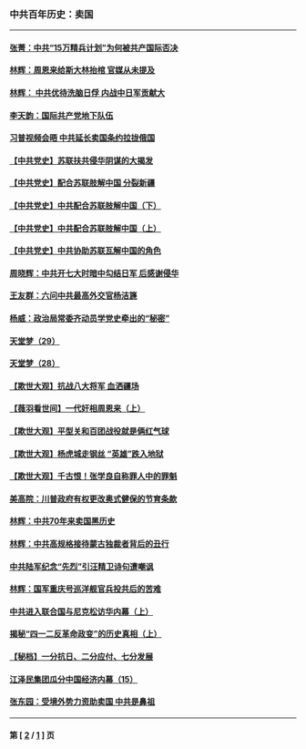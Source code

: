 ### 中共百年历史：卖国
---
#### [张菁：中共“15万精兵计划”为何被共产国际否决](../../pages/nf1176117/n13967677.md?08210430) 
#### [林辉：周恩来给斯大林抬棺 官媒从未提及](../../pages/nf1176117/n13961173.md?08210430) 
#### [林辉： 中共优待洗脑日俘 内战中日军贡献大](../../pages/nf1176117/n13624644.md?08210430) 
#### [李天韵：国际共产党地下队伍](../../pages/nf1176117/n13611808.md?08210430) 
#### [习普视频会晤 中共延长卖国条约拉拢俄国](../../pages/nf1176117/n13060971.md?08210430) 
#### [【中共党史】苏联扶共侵华阴谋的大揭发](../../pages/nf1176117/n13056050.md?08210430) 
#### [【中共党史】配合苏联肢解中国 分裂新疆](../../pages/nf1176117/n13040700.md?08210430) 
#### [【中共党史】中共配合苏联肢解中国（下）](../../pages/nf1176117/n13035660.md?08210430) 
#### [【中共党史】中共配合苏联肢解中国（上）](../../pages/nf1176117/n13030262.md?08210430) 
#### [【中共党史】中共协助苏联瓦解中国的角色](../../pages/nf1176117/n13018109.md?08210430) 
#### [周晓辉：中共开七大时暗中勾结日军 后感谢侵华](../../pages/nf1176117/n12921960.md?08210430) 
#### [王友群：六问中共最高外交官杨洁篪](../../pages/nf1176117/n12836495.md?08210430) 
#### [杨威：政治局常委齐动员学党史牵出的“秘密”](../../pages/nf1176117/n12764642.md?08210430) 
#### [天堂梦（29）](../../pages/nf1176117/n12408465.md?08210430) 
#### [天堂梦（28）](../../pages/nf1176117/n12408309.md?08210430) 
#### [【欺世大观】抗战八大将军 血洒疆场](../../pages/nf1176117/n12357044.md?08210430) 
#### [【薇羽看世间】一代奸相周恩来（上）](../../pages/nf1176117/n12401109.md?08210430) 
#### [【欺世大观】平型关和百团战役就是俩红气球](../../pages/nf1176117/n12359157.md?08210430) 
#### [【欺世大观】杨虎城走钢丝 “英雄”跌入地狱](../../pages/nf1176117/n12358840.md?08210430) 
#### [【欺世大观】千古恨！张学良自称罪人中的罪魁](../../pages/nf1176117/n12358629.md?08210430) 
#### [美高院：川普政府有权更改奥式健保的节育条款](../../pages/nf1176117/n12242171.md?08210430) 
#### [林辉：中共70年来卖国黑历史](../../pages/nf1176117/n11552181.md?08210430) 
#### [林辉：中共高规格接待蒙古独裁者背后的丑行](../../pages/nf1176117/n11225005.md?08210430) 
#### [中共陆军纪念“先烈”引汪精卫诗句遭嘲讽](../../pages/nf1176117/n11153345.md?08210430) 
#### [林辉：国军重庆号巡洋舰官兵投共后的苦难](../../pages/nf1176117/n10997801.md?08210430) 
#### [中共进入联合国与尼克松访华内幕（上）](../../pages/nf1176117/n10138788.md?08210430) 
#### [揭秘“四一二反革命政变”的历史真相（上）](../../pages/nf1176117/n9996650.md?08210430) 
#### [【秘档】一分抗日、二分应付、七分发展](../../pages/nf1176117/n9331484.md?08210430) 
#### [江泽民集团瓜分中国经济内幕（15）](../../pages/nf1176117/n9268584.md?08210430) 
#### [张东园：受境外势力资助卖国 中共是鼻祖](../../pages/nf1176117/n9272480.md?08210430) 

---
#### 第 [ [2](./2.md?08210430) / [1](./1.md?08210430) ] 页
